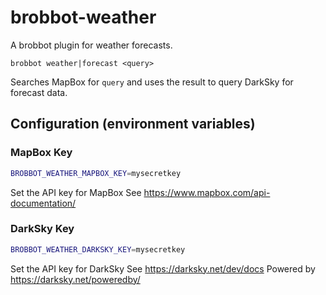 # brobbot-weather

A brobbot plugin for weather forecasts.

```
brobbot weather|forecast <query>
```

Searches MapBox for `query` and uses the result to query DarkSky for forecast data.

## Configuration (environment variables)

### MapBox Key

```bash
BROBBOT_WEATHER_MAPBOX_KEY=mysecretkey
```

Set the API key for MapBox
See https://www.mapbox.com/api-documentation/

### DarkSky Key

```bash
BROBBOT_WEATHER_DARKSKY_KEY=mysecretkey
```

Set the API key for DarkSky
See https://darksky.net/dev/docs
Powered by https://darksky.net/poweredby/

